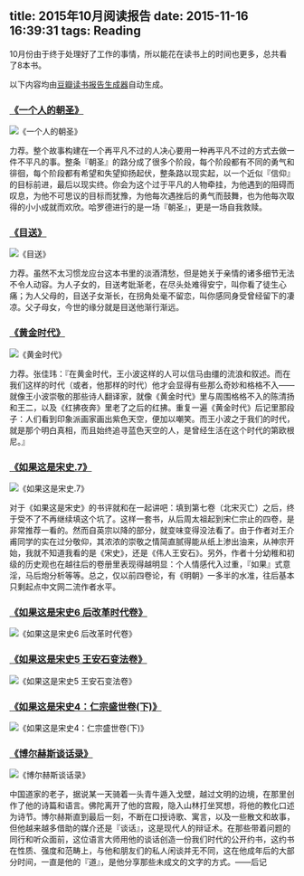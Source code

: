title: 2015年10月阅读报告
date: 2015-11-16 16:39:31
tags: Reading
---
10月份由于终于处理好了工作的事情，所以能花在读书上的时间也更多，总共看了8本书。

<!-- more -->

以下内容均由[豆瓣读书报告生成器](https://github.com/findingsea/DouBanReader)自动生成。

### [《一个人的朝圣》](http://book.douban.com/subject/24934182/)

![《一个人的朝圣》](https://img3.doubanio.com/lpic/s26936721.jpg)

力荐。整个故事构建在一个再平凡不过的人决心要用一种再平凡不过的方式去做一件不平凡的事。整条『朝圣』的路分成了很多个阶段，每个阶段都有不同的勇气和徘徊，每个阶段都有希望和失望抑扬起伏，整条路以现实起，以一个近似『信仰』的目标前进，最后以现实终。你会为这个过于平凡的人物牵挂，为他遇到的阻碍而叹息，为他不可思议的目标而犹豫，为他每次遇挫后的勇气而鼓舞，也为他每次取得的小小成就而欢欣。哈罗德进行的是一场『朝圣』，更是一场自我救赎。

### [《目送》](http://book.douban.com/subject/3995526/)

![《目送》](https://img2.doubanio.com/lpic/s3984108.jpg)

力荐。虽然不太习惯龙应台这本书里的淡酒清愁，但是她关于亲情的诸多细节无法不令人动容。为人子女的，目送考妣渐老，在尽头处难得安宁，叫你看了徒生心痛；为人父母的，目送子女渐长，在拐角处毫不留恋，叫你感同身受曾经留下的凄凉。父子母女，今世的缘分就是目送他渐行渐远。

### [《黄金时代》](http://book.douban.com/subject/1089243/)

![《黄金时代》](https://img1.doubanio.com/lpic/s1076372.jpg)

力荐。张佳玮：『在黄金时代，王小波这样的人可以信马由缰的流浪和叙述。而在我们这样的时代（或者，他那样的时代）他才会显得有些那么奇妙和格格不入——就像王小波崇敬的那些诗人翻译家，就像《黄金时代》里与周围格格不入的陈清扬和王二，以及《红拂夜奔》里老了之后的红拂。重复一遍《黄金时代》后记里那段子：人们看到印象派画家画出紫色天空，便加以嘲笑。而王小波之于我们的时代，就是那个明白真相，而且始终追寻蓝色天空的人，是曾经生活在这个时代的第欧根尼。』

### [《如果这是宋史.7》](http://book.douban.com/subject/6984554/)

![《如果这是宋史.7》](https://img2.doubanio.com/lpic/s7011968.jpg)

对于《如果这是宋史》的书评就和在一起讲吧：填到第七卷（北宋灭亡）之后，终于受不了不再继续填这个坑了。这样一套书，从后周太祖起到宋仁宗止的四卷，是非常推荐一看的。然而自英宗以降的部分，就变味变得没法看了。由于作者对王介甫同学的实在过分敬仰，其浓浓的崇敬之情简直腻得能从纸上渗出油来，从神宗开始，我就不知道我看的是《宋史》，还是《伟人王安石》。另外，作者十分幼稚和初级的历史观也在越往后的卷册里表现得越明显：个人情感代入过重，『如果』式意淫，马后炮分析等等。总之，仅以前四卷论，有《明朝》一多半的水准，往后基本只剩起点中文网二流作者水平。

### [《如果这是宋史6 后改革时代卷》](http://book.douban.com/subject/6052462/)

![《如果这是宋史6 后改革时代卷》](https://img2.doubanio.com/lpic/s6309059.jpg)



### [《如果这是宋史5 王安石变法卷》](http://book.douban.com/subject/4864244/)

![《如果这是宋史5 王安石变法卷》](https://img1.doubanio.com/lpic/s4391952.jpg)



### [《如果这是宋史4：仁宗盛世卷(下)》](http://book.douban.com/subject/4252718/)

![《如果这是宋史4：仁宗盛世卷(下)》](https://img3.doubanio.com/lpic/s4377341.jpg)



### [《博尔赫斯谈话录》](http://book.douban.com/subject/25952961/)

![《博尔赫斯谈话录》](https://img2.doubanio.com/lpic/s27455328.jpg)

中国道家的老子，据说某一天骑着一头青牛遁入戈壁，越过文明的边境，在那里创作了他的诗篇和语言。佛陀离开了他的宫殿，隐入山林打坐冥想，将他的教化口述为诗节。博尔赫斯直到最后一刻，不断在口授诗歌、寓言，以及一些散文和故事，但他越来越多借助的媒介还是『谈话』，这是现代人的辩证术。在那些带着问题的同行和听众面前，这位语言大师用他的谈话创造一份我们时代的公开约书，这约书在性质、强度和范畴上，与他和朋友们的私人闲谈并无不同，这在他成年后的大部分时间，一直是他的『道』，是他分享那些未成文的文字的方式。——后记